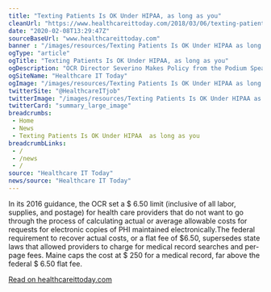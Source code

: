 ```yaml
--- 
title: "Texting Patients Is OK Under HIPAA, as long as you"
cleanUrl: "https://www.healthcareittoday.com/2018/03/06/texting-patients-is-ok-under-hipaa-as-long-as-you/"
date: "2020-02-08T13:29:47Z"
sourceBaseUrl: "www.healthcareittoday.com"
banner : "/images/resources/Texting Patients Is OK Under HIPAA as long as you.png"
ogType: "article"
ogTitle: "Texting Patients Is OK Under HIPAA, as long as you"
ogDescription: "OCR Director Severino Makes Policy from the Podium Speaking at the HIMSS health IT conference in Las Vegas on Tuesday, Roger Severino, Director of the US Department of Health and Human Services Off"
ogSiteName: "Healthcare IT Today"
ogImage: "/images/resources/Texting Patients Is OK Under HIPAA as long as you.png"
twitterSite: "@HealthcareITjob"
twitterImage: "/images/resources/Texting Patients Is OK Under HIPAA as long as you.png"
twitterCard: "summary_large_image"
breadcrumbs:
 - Home
 - News
 - Texting Patients Is OK Under HIPAA  as long as you
breadcrumbLinks:
 - / 
 - /news
 - / 
source: "Healthcare IT Today"
news/source: "Healthcare IT Today"
---
```

In its 2016 guidance, the OCR set a $ 6.50 limit (inclusive of all labor, supplies, and postage) for health care providers that do not want to go through the process of calculating actual or average allowable costs for requests for electronic copies of PHI maintained electronically.The federal requirement to recover actual costs, or a flat fee of $6.50, supersedes state laws that allowed providers to charge for medical record searches and per-page fees. Maine caps the cost at $ 250 for a medical record, far above the federal $ 6.50 flat fee.  
  
[Read on healthcareittoday.com](https://www.healthcareittoday.com/2018/03/06/texting-patients-is-ok-under-hipaa-as-long-as-you/)
